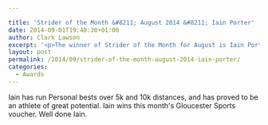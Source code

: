 ```yaml
---

title: 'Strider of the Month &#8211; August 2014 &#8211; Iain Porter'
date: 2014-09-01T19:40:38+01:00
author: Clark Lawson
excerpt: '<p>The winner of Strider of the Month for August is Iain Porter. </p>'
layout: post
permalink: /2014/09/strider-of-the-month-august-2014-iain-porter/
categories:
  - Awards
---
```

Iain has run Personal bests over 5k and 10k distances, and has proved to be an athlete of great potential. Iain wins this month's Gloucester Sports voucher. Well done Iain.
